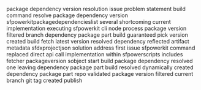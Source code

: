 package dependency version resolution issue problem statement build command resolve package dependency version sfpowerkitpackagedependencieslist several shortcoming current implementation executing sfpowerkit cli node process package version filtered branch dependency package part build guaranteed pick version created build fetch latest version resolved dependency reflected artifact metadata sfdxprojectjson solution address first issue sfpowerkit command replaced direct api call implementation within sfpowerscripts includes fetcher packageversion sobject start build package dependency resolved one leaving dependency package part build resolved dynamically created dependency package part repo validated package version filtered current branch git tag created publish